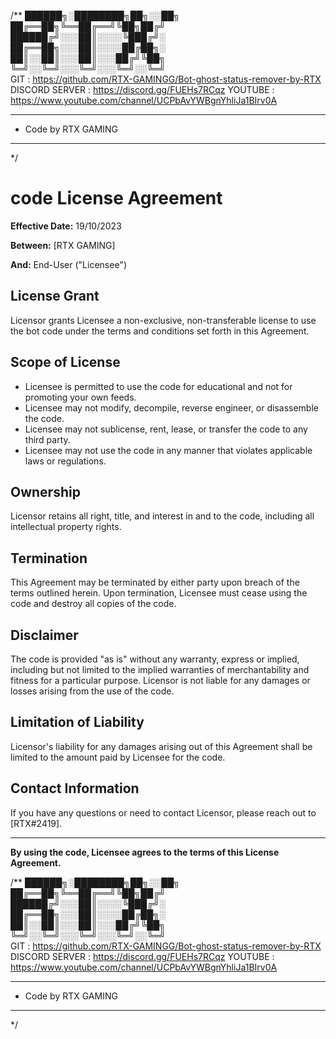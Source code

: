 /**
 ██████╗░████████╗██╗░░██╗           
 ██╔══██╗╚══██╔══╝╚██╗██╔╝          
 ██████╔╝░░░██║░░░░╚███╔╝░          
 ██╔══██╗░░░██║░░░░██╔██╗░          
 ██║░░██║░░░██║░░░██╔╝╚██╗          
 ╚═╝░░╚═╝░░░╚═╝░░░╚═╝░░╚═╝          
GIT : https://github.com/RTX-GAMINGG/Bot-ghost-status-remover-by-RTX
  DISCORD SERVER : https://discord.gg/FUEHs7RCqz
  YOUTUBE : https://www.youtube.com/channel/UCPbAvYWBgnYhliJa1BIrv0A
 * **********************************************
 *   Code by RTX GAMING
 * **********************************************
 */

# code License Agreement

**Effective Date:** 19/10/2023

**Between:**
[RTX GAMING]

**And:**
End-User ("Licensee")

## License Grant

Licensor grants Licensee a non-exclusive, non-transferable license to use the bot code under the terms and conditions set forth in this Agreement.

## Scope of License

- Licensee is permitted to use the code for educational and not for promoting your own feeds.
- Licensee may not modify, decompile, reverse engineer, or disassemble the code.
- Licensee may not sublicense, rent, lease, or transfer the code to any third party.
- Licensee may not use the code in any manner that violates applicable laws or regulations.

## Ownership

Licensor retains all right, title, and interest in and to the code, including all intellectual property rights.

## Termination

This Agreement may be terminated by either party upon breach of the terms outlined herein. Upon termination, Licensee must cease using the code and destroy all copies of the code.

## Disclaimer

The code is provided "as is" without any warranty, express or implied, including but not limited to the implied warranties of merchantability and fitness for a particular purpose. Licensor is not liable for any damages or losses arising from the use of the code.

## Limitation of Liability

Licensor's liability for any damages arising out of this Agreement shall be limited to the amount paid by Licensee for the code.


## Contact Information

If you have any questions or need to contact Licensor, please reach out to [RTX#2419].

---

**By using the code, Licensee agrees to the terms of this License Agreement.**

/**
 ██████╗░████████╗██╗░░██╗           
 ██╔══██╗╚══██╔══╝╚██╗██╔╝          
 ██████╔╝░░░██║░░░░╚███╔╝░          
 ██╔══██╗░░░██║░░░░██╔██╗░          
 ██║░░██║░░░██║░░░██╔╝╚██╗          
 ╚═╝░░╚═╝░░░╚═╝░░░╚═╝░░╚═╝          
GIT : https://github.com/RTX-GAMINGG/Bot-ghost-status-remover-by-RTX
  DISCORD SERVER : https://discord.gg/FUEHs7RCqz
  YOUTUBE : https://www.youtube.com/channel/UCPbAvYWBgnYhliJa1BIrv0A
 * **********************************************
 *   Code by RTX GAMING
 * **********************************************
 */
